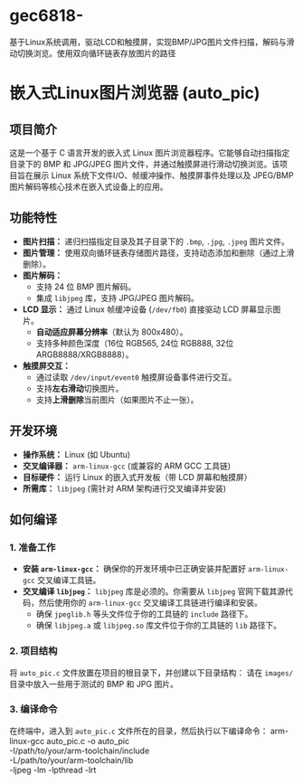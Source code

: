 # gec6818-
基于Linux系统调用，驱动LCD和触摸屏，实现BMP/JPG图片文件扫描，解码与滑动切换浏览。使用双向循环链表存放图片的路径
# 嵌入式Linux图片浏览器 (auto_pic)

## 项目简介
这是一个基于 C 语言开发的嵌入式 Linux 图片浏览器程序。它能够自动扫描指定目录下的 BMP 和 JPG/JPEG 图片文件，并通过触摸屏进行滑动切换浏览。该项目旨在展示 Linux 系统下文件I/O、帧缓冲操作、触摸屏事件处理以及 JPEG/BMP 图片解码等核心技术在嵌入式设备上的应用。

## 功能特性

* **图片扫描：** 递归扫描指定目录及其子目录下的 `.bmp`, `.jpg`, `.jpeg` 图片文件。
* **图片管理：** 使用双向循环链表存储图片路径，支持动态添加和删除（通过上滑删除）。
* **图片解码：**
    * 支持 24 位 BMP 图片解码。
    * 集成 `libjpeg` 库，支持 JPG/JPEG 图片解码。
* **LCD 显示：** 通过 Linux 帧缓冲设备 (`/dev/fb0`) 直接驱动 LCD 屏幕显示图片。
    * **自动适应屏幕分辨率**（默认为 800x480）。
    * 支持多种颜色深度（16位 RGB565, 24位 RGB888, 32位 ARGB8888/XRGB8888）。
* **触摸屏交互：**
    * 通过读取 `/dev/input/event0` 触摸屏设备事件进行交互。
    * 支持**左右滑动**切换图片。
    * 支持**上滑删除**当前图片（如果图片不止一张）。

## 开发环境
* **操作系统：** Linux (如 Ubuntu)
* **交叉编译器：** `arm-linux-gcc` (或兼容的 ARM GCC 工具链)
* **目标硬件：** 运行 Linux 的嵌入式开发板（带 LCD 屏幕和触摸屏）
* **所需库：** `libjpeg` (需针对 ARM 架构进行交叉编译并安装)

## 如何编译

### 1. 准备工作

* **安装 `arm-linux-gcc`：** 确保你的开发环境中已正确安装并配置好 `arm-linux-gcc` 交叉编译工具链。
* **交叉编译 `libjpeg`：** `libjpeg` 库是必须的。你需要从 `libjpeg` 官网下载其源代码，然后使用你的 `arm-linux-gcc` 交叉编译工具链进行编译和安装。
    * 确保 `jpeglib.h` 等头文件位于你的工具链的 `include` 路径下。
    * 确保 `libjpeg.a` 或 `libjpeg.so` 库文件位于你的工具链的 `lib` 路径下。

### 2. 项目结构

将 `auto_pic.c` 文件放置在项目的根目录下，并创建以下目录结构：
请在 `images/` 目录中放入一些用于测试的 BMP 和 JPG 图片。

### 3. 编译命令

在终端中，进入到 `auto_pic.c` 文件所在的目录，然后执行以下编译命令：
arm-linux-gcc auto_pic.c -o auto_pic \
    -I/path/to/your/arm-toolchain/include \
    -L/path/to/your/arm-toolchain/lib \
    -ljpeg -lm -lpthread -lrt
